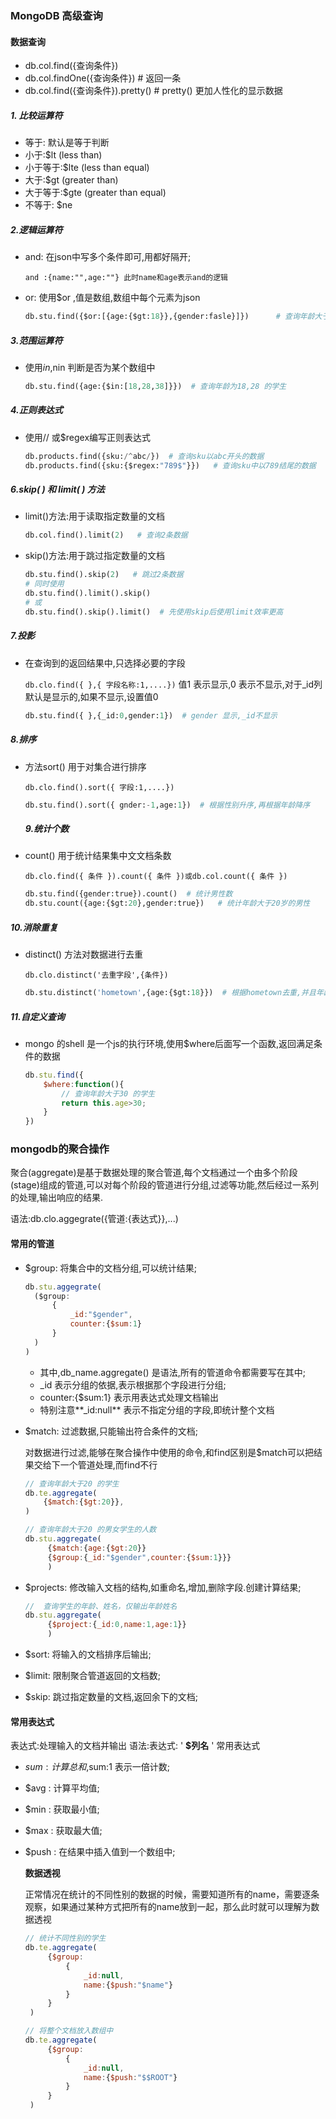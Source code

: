 ### MongoDB 高级查询

#### 数据查询

- db.col.find({查询条件})
- db.col.findOne({查询条件})   # 返回一条
- db.col.find({查询条件}).pretty()  # pretty() 更加人性化的显示数据

##### 1. 比较运算符

- 等于: 默认是等于判断
- 小于:$lt (less than)
- 小于等于:$lte (less than equal)
- 大于:$gt (greater than)
- 大于等于:$gte (greater than equal)
- 不等于: $ne 

##### 2.逻辑运算符

- and: 在json中写多个条件即可,用都好隔开;

  `and :{name:"",age:""} 此时name和age表示and的逻辑`

- or: 使用$or ,值是数组,数组中每个元素为json

  ```Python
  db.stu.find({$or:[{age:{$gt:18}},{gender:fasle}]})      # 查询年龄大于18,或性别为false的学生
  ```

##### 3.范围运算符

- 使用$in ,$nin 判断是否为某个数组中

  ```python
  db.stu.find({age:{$in:[18,28,38]}})  # 查询年龄为18,28 的学生
  ```

##### 4.正则表达式

- 使用// 或$regex编写正则表达式

  ```Python
  db.products.find({sku:/^abc/})  # 查询sku以abc开头的数据
  db.products.find({sku:{$regex:"789$"}})   # 查询sku中以789结尾的数据
  ```

##### 6.skip( ) 和 limit( ) 方法

- limit()方法:用于读取指定数量的文档

  ```python
  db.col.find().limit(2)   # 查询2条数据
  ```

- skip()方法:用于跳过指定数量的文档

  ```Python
  db.stu.find().skip(2)   # 跳过2条数据
  # 同时使用
  db.stu.find().limit().skip()
  # 或
  db.stu.find().skip().limit()  # 先使用skip后使用limit效率更高
  ```

##### 7.投影

- 在查询到的返回结果中,只选择必要的字段

  `db.clo.find({ },{ 字段名称:1,....})`   值1 表示显示,0 表示不显示,对于_id列默认是显示的,如果不显示,设置值0

  ```python
  db.stu.find({ },{_id:0,gender:1})  # gender 显示,_id不显示
  ```

##### 8.排序

- 方法sort() 用于对集合进行排序

  `db.clo.find().sort({ 字段:1,....})`

  ```Python
  db.stu.find().sort({ gnder:-1,age:1})  # 根据性别升序,再根据年龄降序
  ```

  ##### 9.统计个数

- count() 用于统计结果集中文文档条数

  `db.clo.find({ 条件 }).count({ 条件 })或db.col.count({ 条件 })`

  ```Python
  db.stu.find({gender:true}).count()  # 统计男性数
  db.stu.count({age:{$gt:20},gender:true})   # 统计年龄大于20岁的男性
  ```

##### 10.消除重复

- distinct() 方法对数据进行去重

  `db.clo.distinct('去重字段',{条件})`

  ```Python
  db.stu.distinct('hometown',{age:{$gt:18}})  # 根据hometown去重,并且年龄大于18岁的数据
  ```

##### 11.自定义查询

- mongo 的shell 是一个js的执行环境,使用$where后面写一个函数,返回满足条件的数据

  ```js
  db.stu.find({
      $where:function(){
          // 查询年龄大于30 的学生
          return this.age>30;
      }
  })
  ```

### mongodb的聚合操作

聚合(aggregate)是基于数据处理的聚合管道,每个文档通过一个由多个阶段(stage)组成的管道,可以对每个阶段的管道进行分组,过滤等功能,然后经过一系列的处理,输出响应的结果.

语法:db.clo.aggegrate({管道:{表达式}},...)

#### 常用的管道

- $group: 将集合中的文档分组,可以统计结果;

  ```js
  db.stu.aggegrate(
  	($group:
  		{
  			_id:"$gender",
  			counter:{$sum:1}
  		}
  	)
  )
  ```

  - 其中,db_name.aggregate() 是语法,所有的管道命令都需要写在其中;
  - _id 表示分组的依据,表示根据那个字段进行分组;
  - counter:{$sum:1} 表示用表达式处理文档输出
  - 特别注意**_id:null** 表示不指定分组的字段,即统计整个文档

- $match: 过滤数据,只能输出符合条件的文档;

  对数据进行过滤,能够在聚合操作中使用的命令,和find区别是$match可以把结果交给下一个管道处理,而find不行

  ```js
  // 查询年龄大于20 的学生
  db.te.aggregate(
      {$match:{$gt:20}},
  )
  
  // 查询年龄大于20 的男女学生的人数
  db.stu.aggregate(
       {$match:{age:{$gt:20}}
       {$group:{_id:"$gender",counter:{$sum:1}}}
       )
  ```

- $projects: 修改输入文档的结构,如重命名,增加,删除字段.创建计算结果;

  ```js
  //  查询学生的年龄、姓名，仅输出年龄姓名
  db.stu.aggregate(
       {$project:{_id:0,name:1,age:1}}
       )
  ```

- $sort: 将输入的文档排序后输出;

- $limit: 限制聚合管道返回的文档数;

- $skip: 跳过指定数量的文档,返回余下的文档;

#### 常用表达式

 表达式:处理输入的文档并输出  语法:表达式: ' **$列名** '  常用表达式

- $sum : 计算总和,$sum:1 表示一倍计数;

- $avg : 计算平均值;

- $min : 获取最小值;

- $max : 获取最大值;

- $push : 在结果中插入值到一个数组中;

   **数据透视**

  ​	正常情况在统计的不同性别的数据的时候，需要知道所有的name，需要逐条观察，如果通过某种方式把所有的name放到一起，那么此时就可以理解为数据透视

  ```js
  // 统计不同性别的学生 
  db.te.aggregate(
       {$group:
           {
               _id:null,
               name:{$push:"$name"}
           }
       }
   )
  ```

  ```js
  // 将整个文档放入数组中 
  db.te.aggregate(
       {$group:
           {
               _id:null,
               name:{$push:"$$ROOT"}
           }
       }
   )
  ```
